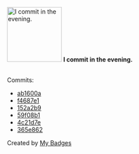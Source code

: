 <img src="https://my-badges.github.io/my-badges/evening-commits.png" alt="I commit in the evening." title="I commit in the evening." width="128">
<strong>I commit in the evening.</strong>
<br><br>

Commits:

- <a href="https://github.com/HorebZ/is-one-thousand-nine-hundred-and-ninety-nine/commit/ab1600a8d270de878fc87969dbdf12b79b7bdd63">ab1600a</a>
- <a href="https://github.com/HorebZ/is-one-thousand-nine-hundred-and-ninety-nine/commit/f4687e16962812b643d37fea579317702316a806">f4687e1</a>
- <a href="https://github.com/HorebZ/is-one-thousand-nine-hundred-and-ninety-nine/commit/152a2b99ec110e02bb25954ba7113d79ac503acc">152a2b9</a>
- <a href="https://github.com/HorebZ/is-one-thousand-nine-hundred-and-ninety-nine/commit/59f08b138be201b92b81cf7fcd1edea5bba0e111">59f08b1</a>
- <a href="https://github.com/HorebZ/is-one-thousand-nine-hundred-and-ninety-nine/commit/4c21d7e3ac9de4dbdd4612e49bc0d49a9ffca43e">4c21d7e</a>
- <a href="https://github.com/HorebZ/is-one-thousand-nine-hundred-and-ninety-nine/commit/365e862f1030e355ab3205c4105ce120754ecc1f">365e862</a>


Created by <a href="https://github.com/my-badges/my-badges">My Badges</a>